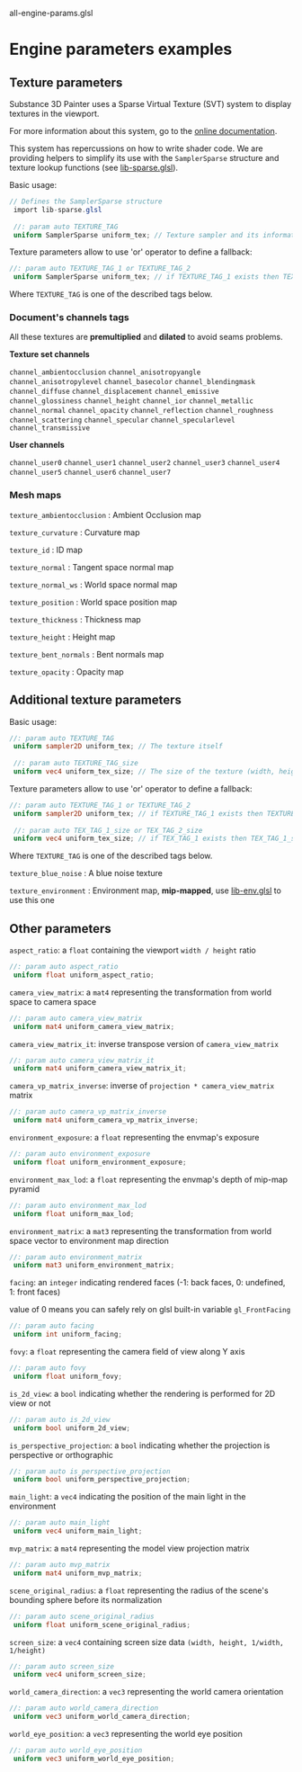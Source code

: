 



all-engine-params.glsl








[ ](#section-0)












[ ](#section-1)

Engine parameters examples
==========================


  



Texture parameters
------------------


Substance 3D Painter uses a Sparse Virtual Texture (SVT) system to display textures in the viewport.


For more information about this system, go to the [online documentation](https://docs.substance3d.com/documentation/spdoc/sparse-virtual-textures-172823866.html).


This system has repercussions on how to write shader code. We are providing helpers to simplify its use with the `SamplerSparse` structure and
 texture lookup functions (see [lib-sparse.glsl](/api/libraries/lib-sparse.html)).


Basic usage:





```glsl
// Defines the SamplerSparse structure
 import lib-sparse.glsl
 
 //: param auto TEXTURE_TAG
 uniform SamplerSparse uniform_tex; // Texture sampler and its information
```







[ ](#section-2)

Texture parameters allow to use 'or' operator to define a fallback:





```glsl
//: param auto TEXTURE_TAG_1 or TEXTURE_TAG_2
 uniform SamplerSparse uniform_tex; // if TEXTURE_TAG_1 exists then TEXTURE_TAG_1 else TEXTURE_TAG_2
```







[ ](#section-3)

Where `TEXTURE_TAG` is one of the described tags below.


### Document's channels tags


All these textures are **premultiplied** and **dilated** to avoid seams problems.


**Texture set channels**


`channel_ambientocclusion`
`channel_anisotropyangle`
`channel_anisotropylevel`
`channel_basecolor`
`channel_blendingmask`
`channel_diffuse`
`channel_displacement`
`channel_emissive`
`channel_glossiness`
`channel_height`
`channel_ior`
`channel_metallic`
`channel_normal`
`channel_opacity`
`channel_reflection`
`channel_roughness`
`channel_scattering`
`channel_specular`
`channel_specularlevel`
`channel_transmissive`


**User channels**


`channel_user0`
`channel_user1`
`channel_user2`
`channel_user3`
`channel_user4`
`channel_user5`
`channel_user6`
`channel_user7`


### Mesh maps


`texture_ambientocclusion` : Ambient Occlusion map  

`texture_curvature` : Curvature map  

`texture_id` : ID map  

`texture_normal` : Tangent space normal map  

`texture_normal_ws` : World space normal map  

`texture_position` : World space position map  

`texture_thickness` : Thickness map  

`texture_height` : Height map  

`texture_bent_normals` : Bent normals map  

`texture_opacity` : Opacity map  



Additional texture parameters
-----------------------------


Basic usage:





```glsl
//: param auto TEXTURE_TAG
 uniform sampler2D uniform_tex; // The texture itself
 
 //: param auto TEXTURE_TAG_size
 uniform vec4 uniform_tex_size; // The size of the texture (width, height, 1/width, 1/height)
```







[ ](#section-4)

Texture parameters allow to use 'or' operator to define a fallback:





```glsl
//: param auto TEXTURE_TAG_1 or TEXTURE_TAG_2
 uniform sampler2D uniform_tex; // if TEXTURE_TAG_1 exists then TEXTURE_TAG_1 else TEXTURE_TAG_2
 
 //: param auto TEX_TAG_1_size or TEX_TAG_2_size
 uniform vec4 uniform_tex_size; // if TEX_TAG_1 exists then TEX_TAG_1_size else TEX_TAG_2_size
```







[ ](#section-5)

Where `TEXTURE_TAG` is one of the described tags below.


`texture_blue_noise` : A blue noise texture  

`texture_environment` : Environment map, **mip-mapped**, use [lib-env.glsl](/api/libraries/lib-env.html) to use this one  



Other parameters
----------------


`aspect_ratio`: a `float` containing the viewport `width / height` ratio  






```glsl
//: param auto aspect_ratio
 uniform float uniform_aspect_ratio;
```







[ ](#section-6)

`camera_view_matrix`: a `mat4` representing the transformation from world space to camera space  






```glsl
//: param auto camera_view_matrix
 uniform mat4 uniform_camera_view_matrix;
```







[ ](#section-7)

`camera_view_matrix_it`: inverse transpose version of `camera_view_matrix`  






```glsl
//: param auto camera_view_matrix_it
 uniform mat4 uniform_camera_view_matrix_it;
```







[ ](#section-8)

`camera_vp_matrix_inverse`: inverse of `projection * camera_view_matrix` matrix   






```glsl
//: param auto camera_vp_matrix_inverse
 uniform mat4 uniform_camera_vp_matrix_inverse;
```







[ ](#section-9)

`environment_exposure`: a `float` representing the envmap's exposure  






```glsl
//: param auto environment_exposure
 uniform float uniform_environment_exposure;
```







[ ](#section-10)

`environment_max_lod`: a `float` representing the envmap's depth of mip-map pyramid  






```glsl
//: param auto environment_max_lod
 uniform float uniform_max_lod;
```







[ ](#section-11)

`environment_matrix`: a `mat3` representing the transformation from world space vector to environment map direction  






```glsl
//: param auto environment_matrix
 uniform mat3 uniform_environment_matrix;
```







[ ](#section-12)

`facing`: an `integer` indicating rendered faces (-1: back faces, 0: undefined, 1: front faces)  

 value of 0 means you can safely rely on glsl built-in variable `gl_FrontFacing`  






```glsl
//: param auto facing
 uniform int uniform_facing;
```







[ ](#section-13)

`fovy`: a `float` representing the camera field of view along Y axis  






```glsl
//: param auto fovy
 uniform float uniform_fovy;
```







[ ](#section-14)

`is_2d_view`: a `bool` indicating whether the rendering is performed for 2D view or not  






```glsl
//: param auto is_2d_view
 uniform bool uniform_2d_view;
```







[ ](#section-15)

`is_perspective_projection`: a `bool` indicating whether the projection is perspective or orthographic  






```glsl
//: param auto is_perspective_projection
 uniform bool uniform_perspective_projection;
```







[ ](#section-16)

`main_light`: a `vec4` indicating the position of the main light in the environment  






```glsl
//: param auto main_light
 uniform vec4 uniform_main_light;
```







[ ](#section-17)

`mvp_matrix`: a `mat4` representing the model view projection matrix  






```glsl
//: param auto mvp_matrix
 uniform mat4 uniform_mvp_matrix;
```







[ ](#section-18)

`scene_original_radius`: a `float` representing the radius of the scene's bounding sphere before its normalization  






```glsl
//: param auto scene_original_radius
 uniform float uniform_scene_original_radius;
```







[ ](#section-19)

`screen_size`: a `vec4` containing screen size data `(width, height, 1/width, 1/height)`  






```glsl
//: param auto screen_size
 uniform vec4 uniform_screen_size;
```







[ ](#section-20)

`world_camera_direction`: a `vec3` representing the world camera orientation  






```glsl
//: param auto world_camera_direction
 uniform vec3 uniform_world_camera_direction;
```







[ ](#section-21)

`world_eye_position`: a `vec3` representing the world eye position  






```glsl
//: param auto world_eye_position
 uniform vec3 uniform_world_eye_position;
 
 
```






